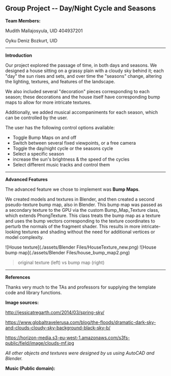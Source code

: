 Group Project -- Day/Night Cycle and Seasons
---

__Team Members:__

Mudith Mallajosyula, UID 404937201

Oyku Deniz Bozkurt, UID


---

__Introduction__

Our project explored the passage of time, in both days and seasons. We designed a house sitting on a grassy plain with a cloudy sky behind it; each "day" the sun rises and sets, and over time the "seasons" change, altering the lighting, textures, and features of the landscape.

We also included several "decoration" pieces corresponding to each season; these decorations and the house itself have corresponding bump maps to allow for more intricate textures. 

Additionally, we added musical accompaniments for each season, which can be controlled by the user.

The user has the following control options available:

  * Toggle Bump Maps on and off
  * Switch between several fixed viewpoints, or a free camera
  * Toggle the day/night cycle or the seasons cycle
  * Select a specific season
  * increase the sun's brightness & the speed of the cycles
  * Select different music tracks and control them

---

__Advanced Features__

The advanced feature we chose to implement was **Bump Maps**.

We created models and textures in Blender, and then created a second pseudo-texture bump map, also in Blender. This bump map was passed as a secondary texture to the GPU via the custom Bump_Map_Texture class, which extends PhongTexture. This class treats the bump map as a texture and uses the bump vectors corresponding to the texture coordinates to perturb the normals of the fragment shader. This results in more intricate-looking textures and shading without the need for additional vertices or model complexity.

![House texture](./assets/Blender Files/HouseTexture_new.png) ![House bump map](./assets/Blender Files/house_bump_map2.png)
> original texture (left) vs bump map (right)

---

__References__


Thanks very much to the TAs and professors for supplying the template code and library functions.

__Image sources:__

http://jessicatregarth.com/2014/03/spring-sky/

https://www.globaltravelerusa.com/blog/the-floods/dramatic-dark-sky-and-clouds-cloudy-sky-background-black-sky-b/

https://horizon-media.s3-eu-west-1.amazonaws.com/s3fs-public/field/image/clouds-mf.jpg

*All other objects and textures were designed by us using AutoCAD and Blender.*

__Music (Public domain):__
